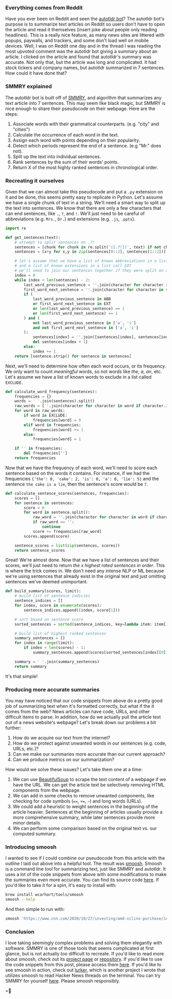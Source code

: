 ### Everything comes from Reddit
Have you ever been on Reddit and seen the [autotldr bot](https://www.reddit.com/r/autotldr/)? The autotldr bot's purpose is to summarize text articles on Reddit so users don't have to open the article and read it themselves (insert joke about people only reading headlines). This is a really nice feature, as many news sites are littered with popups, paywalls, and trackers, and some don't load well on mobile devices.
Well, I was on Reddit one day and in the thread I was reading the most upvoted comment was the autotldr bot giving a summary about an article. I clicked on the article and found that autotldr's summary was accurate. Not only that, but the article was long and complicated. It had stock tickers and company names, but autotldr summarized in 7 sentences. How could it have done that?

### SMMRY explained
The autotldr bot is built off of [SMMRY](https://smmry.com/), and algorithm that summarizes any text article into 7 sentences. This may seem like black magic, but SMMRY is nice enough to share their pseudocode on their webpage. Here are the steps:
1. Associate words with their grammatical counterparts. (e.g. "city" and "cities")
2. Calculate the occurrence of each word in the text.
3. Assign each word with points depending on their popularity.
4. Detect which periods represent the end of a sentence. (e.g "Mr." does not).
5. Split up the text into individual sentences.
6. Rank sentences by the sum of their words' points.
7. Return X of the most highly ranked sentences in chronological order.

### Recreating it ourselves
Given that we can almost take this pseudocode and put a `.py` extension on it and be done, this seems pretty easy to replicate in Python.
Let's assume we have a single chunk of text in a string. We'll need a smart way to split up the text into sentences. We know that there are only a few characters that can end sentences, like `.`, `?`, and `!`. We'll just need to be careful of abbreviations (e.g. `Mrs.`, `Dr.`) and extensions (e.g. `.js`, `.pptx`).
```python
import re

def get_sentences(text):
    # attempt to split sentences on .?!
    sentences = [chunk for chunk in re.split('([.?!])', text) if not chunk == '' and not chunk.isspace()]
    sentences = [x+y for x,y in zip(sentences[0::2], sentences[1::2])]

    # let's assume that we have a list of known abbreviations in a list called ABB
    # and a list of known extensions in a list call EXT
    # we'll need to join our sentences together if they were split on an abbreviation or extension
    index = 0
    while index < len(sentences) - 2:
        last_word_previous_sentence = ''.join(character for character in sentences[index].split()[-1].lower() if character.isalnum()).lower()
        first_word_next_sentence = ''.join(character for character in sentences[index+1].split()[0].lower() if character.isalnum()).lower()
        if (
            last_word_previous_sentence in ABB
            or first_word_next_sentence in EXT
            or len(last_word_previous_sentence) == 1
            or len(first_word_next_sentence) == 1
        ) and (
            not last_word_previous_sentence in ['a', 'i']
            and not first_word_next_sentence in ['a', 'i']
        ):
            sentences[index] = ''.join([sentences[index], sentences[index + 1]])
            del sentences[index + 1]
        else:
            index += 1
    return [sentence.strip() for sentence in sentences]
```
Next, we'll need to determine how often each word occurs, or its frequency. We only want to count _meaningful_ words, so not words like _the_, _a_, _an_, etc. Let's assume we have a list of known words to exclude in a list called `EXCLUDE`.
```python
def calculate_word_frequency(sentences):
    frequencies = {}
    words = ' '.join(sentences).split()
    raw_words = [''.join(character for character in word if character.isalnum()).lower() for word in words]
    for word in raw_words:
        if word in EXCLUDE:
            frequencies[word] = 0
        elif word in frequencies:
            frequencies[word] += 1
        else:
            frequencies[word] = 1

    if '' in frequencies:
        del frequencies['']
    return frequencies
```
Now that we have the frequency of each word, we'll need to score each sentence based on the words it contains. For instance, if we had the frequencies `{'the': 0, 'cake': 2, 'is': 0, 'a': 0, 'lie': 5}` and the sentence `the cake is a lie`, then the sentence's score would be `7`.
```python
def calculate_sentence_scores(sentences, frequencies):
    scores = []
    for sentence in sentences:
        score = 0
        for word in sentence.split():
            raw_word = ''.join(character for character in word if character.isalnum()).lower()
            if raw_word == '':
                continue
            score += frequencies[raw_word]
        scores.append(score)

    sentence_scores = list(zip(sentences, scores))
    return sentence_scores
```
Great! We're almost done. Now that we have a list of sentences and their scores, we'll just need to return _the x highest rated sentences in order_. This is where the trick comes in. We don't need any intense NLP or ML because we're using sentences that already exist in the original text and just omitting sentences we've deemed unimportant.
```python
def build_summary(scores, limit):
    # build list of sentence indicies
    sentence_indices = []
    for index, score in enumerate(scores):
        sentence_indices.append((index, score[1]))

    # sort based on sentence score
    sorted_sentences = sorted(sentence_indices, key=lambda item: item[1])[::-1]

    # build list of highest ranked sentences
    summary_sentences = []
    for index in range(limit):
        if index < len(scores) - 1:
            summary_sentences.append(scores[sorted_sentences[index][0]][0])

    summary = ' '.join(summary_sentences)
    return summary

```
It's that simple!

### Producing more accurate summaries
You may have noticed that our code snippets from above do a pretty good job of summarizing text when it's formatted correctly, but what if the it comes from the web? News articles can have code, URLs, and other difficult items to parse. In addition, how do we actually pull the article text out of a news website's webpage?
Let's break down our problems a bit further:
1. How do we acquire our text from the internet?
2. How do we protect against unwanted words in our sentences (e.g. code, URLs, etc.)?
3. Can we make our summaries more accurate than our current approach?
4. Can we produce metrics on our summarization?

How would we solve these issues? Let's take them one at a time:
1. We can use [BeautifulSoup](https://www.crummy.com/software/BeautifulSoup/bs4/doc/) to scrape the text content of a webpage if we have the URL. We can get the article text be selectively removing HTML components from the webpage.
2. We can add in some checks to remove unwanted components, like checking for code symbols (`==`, `+=`, `~`) and long words (URLs).
3. We could add a heuristic to weight sentences in the beginning of the article heavier. Sentences at the beginning of articles usually provide a more comprehensive summary, while later sentences provide more minor details.
4. We can perform some comparison based on the original text vs. our computed summary.

### Introducing smoosh
I wanted to see if I could combine our pseudocode from this article with the outline I laid out above into a helpful tool. The result was [smoosh]({{src:project/smoosh}}). Smoosh is a command line tool for summarizing text, just like SMMRY and autotldr. It uses a lot of the code snippets from above with some modifications to make the summaries even more accurate. You can find its source code [here](https://github.com/wcarhart/smoosh).
If you'd like to take it for a spin, it's easy to install with:
```bash
brew install wcarhart/tools/smoosh
smoosh --help
```
And then simple to run with:
```bash
smoosh 'https://www.cnn.com/2020/10/27/investing/amd-xilinx-purchase/index.html'
```

### Conclusion
I love taking seemingly complex problems and solving them elegantly with software. SMMRY is one of those tools that seems complicated at first glance, but is not actually too difficult to recreate. If you'd like to read more about smoosh, check out its [project page]({{src:project/smoosh}}) or [repository](https://github.com/wcarhart/smoosh). If you'd like to use the code snippets from this post, please access them [here](https://github.com/wcarhart/willcarh.art-snippets/blob/master/how-to-summarize-any-article-in-7-sentences-with-software/snippet.py). If you'd like to see smoosh in action, check out [lurker]({{src:project/lurker}}), which is another project I wrote that utilizes smoosh to read Hacker News threads on the terminal. You can try SMMRY for yourself [here](https://smmry.com/).
Please smoosh responsibly.

=🦉